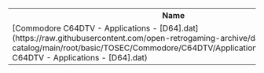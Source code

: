 <table>
<tr><th>Name</th><th>Size</th></tr>
<tr><td>[Commodore C64DTV - Applications - [D64].dat](https://raw.githubusercontent.com/open-retrogaming-archive/dat-catalog/main/root/basic/TOSEC/Commodore/C64DTV/Applications/[D64]/Commodore C64DTV - Applications - [D64].dat)</td><td>847</td></tr>
</table>
